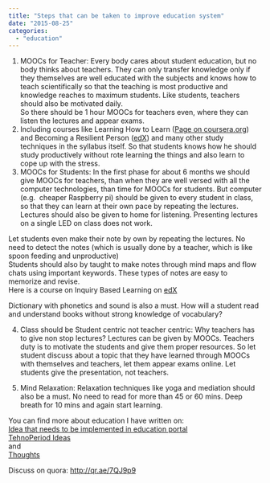 ```yaml
---
title: "Steps that can be taken to improve education system"
date: "2015-08-25"
categories: 
  - "education"
---
```


1) MOOCs for Teacher: Every body cares about student education, but no body thinks about teachers. They can only transfer knowledge only if they themselves are well educated with the subjects and knows how to teach scientifically so that the teaching is most productive and knowledge reaches to maximum students. Like students, teachers should also be motivated daily.  
So there should be 1 hour MOOCs for teachers even, where they can listen the lectures and appear exams.  
2) Including courses like Learning How to Learn ([Page on coursera.org](https://www.coursera.org/learn/learning-how-to-learn)) and Becoming a Resilient Person ([edX](http://edx.org/)) and many other study techniques in the syllabus itself. So that students knows how he should study productively without rote learning the things and also learn to cope up with the stress.  
3) MOOCs for Students: In the first phase for about 6 months we should give MOOCs for teachers, than when they are well versed with all the computer technologies, than time for MOOCs for students. But computer (e.g.  cheaper Raspberry pi) should be given to every student in class, so that they can learn at their own pace by repeating the lectures. Lectures should also be given to home for listening. Presenting lectures on a single LED on class does not work.  
  
Let students even make their note by own by repeating the lectures. No need to detect the notes (which is usually done by a teacher, which is like spoon feeding and unproductive)  
Students should also by taught to make notes through mind maps and flow chats using important keywords. These types of notes are easy to memorize and revise.  
Here is a course on Inquiry Based Learning on [edX](https://courses.edx.org/courses/course-v1%3AUniversity_of_TorontoX%2BINQ101x%2B2T2015/)  
  
Dictionary with phonetics and sound is also a must. How will a student read and understand books without strong knowledge of vocabulary?  
  
4) Class should be Student centric not teacher centric: Why teachers has to give non stop lectures? Lectures can be given by MOOCs. Teachers duty is to motivate the students and give them proper resources. So let student discuss about a topic that they have learned through MOOCs with themselves and teachers, let them appear exams online. Let students give the presentation, not teachers.  
  
5) Mind Relaxation: Relaxation techniques like yoga and mediation should also be a must. No need to read for more than 45 or 60 mins. Deep breath for 10 mins and again start learning.  
  
  
You can find more about education I have written on:  
[Idea that needs to be implemented in education portal](http://technoperiod.blogspot.in/2015/05/ideas-need-to-be-implemented-in-mygovin.html)  
[TehnoPeriod Ideas](http://technoperiod.blogspot.com/)  
 and  
[Thoughts](http://thoughtsbyamiya.blogspot.com/)  
  
Discuss on quora: http://qr.ae/7QJ9p9
